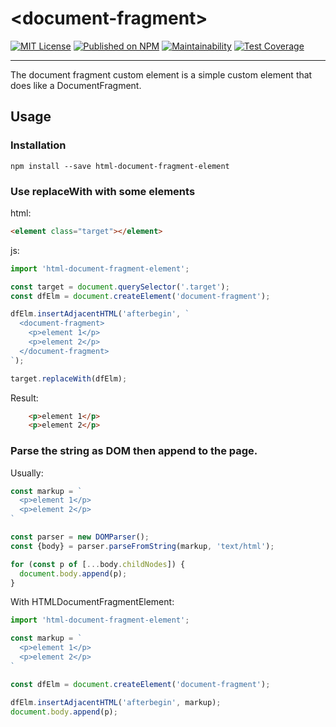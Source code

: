 # &lt;document-fragment&gt;

[![MIT License](http://img.shields.io/badge/license-MIT-blue.svg?style=flat)](LICENSE) [![Published on NPM](https://img.shields.io/npm/v/@polymer/iron-icons.svg)](https://www.npmjs.com/package/html-document-fragment-element) <!-- [![Build Status](https://travis-ci.org/heppokofrontend/document-fragment-element.svg?branch=master)](https://travis-ci.org/heppokofrontend/document-fragment-element) --> [![Maintainability](https://api.codeclimate.com/v1/badges/dbbddae9683e57d4839b/maintainability)](https://codeclimate.com/github/heppokofrontend/document-fragment-element/maintainability) [![Test Coverage](https://api.codeclimate.com/v1/badges/dbbddae9683e57d4839b/test_coverage)](https://codeclimate.com/github/heppokofrontend/document-fragment-element/test_coverage)

-----

The document fragment custom element is a simple custom element that does like a DocumentFragment.

## Usage

### Installation

```shell
npm install --save html-document-fragment-element
```
### Use replaceWith with some elements

html:

```html
<element class="target"></element>
```

js:

```javascript
import 'html-document-fragment-element';

const target = document.querySelector('.target');
const dfElm = document.createElement('document-fragment');

dfElm.insertAdjacentHTML('afterbegin', `
  <document-fragment>
    <p>element 1</p>
    <p>element 2</p>
  </document-fragment>
`);

target.replaceWith(dfElm);
```

Result:

```html
    <p>element 1</p>
    <p>element 2</p>
```

### Parse the string as DOM then append to the page.

Usually:

```javascript
const markup = `
  <p>element 1</p>
  <p>element 2</p>
`

const parser = new DOMParser();
const {body} = parser.parseFromString(markup, 'text/html');

for (const p of [...body.childNodes]) {
  document.body.append(p);
}
```

With HTMLDocumentFragmentElement:

```javascript
import 'html-document-fragment-element';

const markup = `
  <p>element 1</p>
  <p>element 2</p>
`

const dfElm = document.createElement('document-fragment');

dfElm.insertAdjacentHTML('afterbegin', markup);
document.body.append(p);
```
